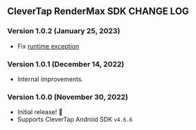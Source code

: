 ## CleverTap RenderMax SDK CHANGE LOG

### Version 1.0.2 (January 25, 2023)
* Fix [runtime exception](https://github.com/CleverTap/clevertap-android-sdk/issues/379)

### Version 1.0.1 (December 14, 2022)
* Internal improvements.

### Version 1.0.0 (November 30, 2022)
* Initial release! 🎉
* Supports CleverTap Android SDK `v4.6.6`
